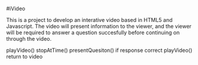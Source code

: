 #iVideo

This is a project to develop an interative video based in HTML5 and Javascript. 
The video will present information to the viewer, and the viewer will be required to answer a question succesfully before continuing on through the video. 

playVideo()
stopAtTime()
presentQuesiton()
if response correct
playVideo()
return to video
